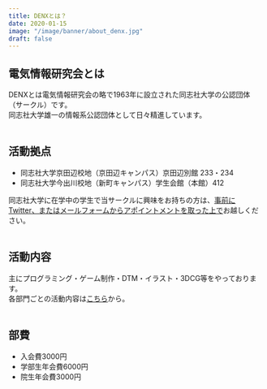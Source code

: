 ```yaml
---
title: DENXとは？
date: 2020-01-15
image: "/image/banner/about_denx.jpg"
draft: false
---
```


## 電気情報研究会とは
DENXとは電気情報研究会の略で1963年に設立された同志社大学の公認団体（サークル）です。  
同志社大学雄一の情報系公認団体として日々精進しています。  
<br>

## 活動拠点
- 同志社大学京田辺校地（京田辺キャンパス）京田辺別館 233・234
- 同志社大学今出川校地（新町キャンパス）学生会館（本館）412

同志社大学に在学中の学生で当サークルに興味をお持ちの方は、<u>事前に<a href="https://twitter.com/DENX467" target="_blank" rel="noopener">Twitter</a>、または<a href="/contact/">メールフォーム</a>からアポイントメントを取った上で</u>お越しください。  
<br>

## 活動内容
主にプログラミング・ゲーム制作・DTM・イラスト・3DCG等をやっております。  
各部門ごとの活動内容は<a href="/departments/">こちら</a>から。  
<br>

## 部費
- 入会費3000円
- 学部生年会費6000円
- 院生年会費3000円
